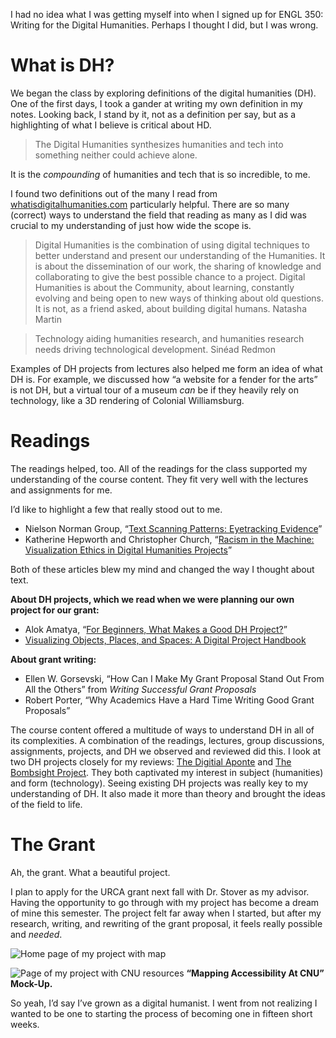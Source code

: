 I had no idea what I was getting myself into when I signed up for ENGL 350: Writing for the Digital Humanities. Perhaps I thought I did, but I was wrong.

# What is DH?
We began the class by exploring definitions of the digital humanities (DH). One of the first days, I took a gander at writing my own definition in my notes. Looking back, I stand by it, not as a definition per say, but as a highlighting of what I believe is critical about HD.

> The Digital Humanities synthesizes humanities and tech into something neither could achieve alone.
 
It is the _compounding_ of humanities and tech that is so incredible, to me.

I found two definitions out of the many I read from [whatisdigitalhumanities.com](https://whatisdigitalhumanities.com/) particularly helpful. There are so many (correct) ways to understand the field that reading as many as I did was crucial to my understanding of just how wide the scope is.

> Digital Humanities is the combination of using digital techniques to better understand and present our understanding of the Humanities. It is about the dissemination of our work, the sharing of knowledge and collaborating to give the best possible chance to a project. Digital Humanities is about the Community, about learning, constantly evolving and being open to new ways of thinking about old questions. It is not, as a friend asked, about building digital humans. Natasha Martin
 
> Technology aiding humanities research, and humanities research needs driving technological development. Sinéad Redmon
 
Examples of DH projects from lectures also helped me form an idea of what DH is. For example, we discussed how “a website for a fender for the arts” is not DH, but a virtual tour of a museum _can_ be if they heavily rely on technology, like a 3D rendering of Colonial Williamsburg.

# Readings
The readings helped, too. All of the readings for the class supported my understanding of the course content. They fit very well with the lectures and assignments for me. 

I’d like to highlight a few that really stood out to me.

* Nielson Norman Group, “[Text Scanning Patterns: Eyetracking Evidence](https://www.nngroup.com/articles/text-scanning-patterns-eyetracking/)”
* Katherine Hepworth and Christopher Church, “[Racism in the Machine: Visualization Ethics in Digital Humanities Projects](http://www.digitalhumanities.org/dhq/vol/12/4/000408/000408.html)”

Both of these articles blew my mind and changed the way I thought about text.

**About DH projects, which we read when we were planning our own project for our grant:**
* Alok Amatya, “[For Beginners, What Makes a Good DH Project?](https://www.hastac.org/blogs/alok/2017/09/22/beginners-what-makes-good-dh-project)”
* [Visualizing Objects, Places, and Spaces: A Digital Project Handbook](https://handbook.pubpub.org/tools)

**About grant writing:**
* Ellen W. Gorsevski, “How Can I Make My Grant Proposal Stand Out From All the Others” from _Writing Successful Grant Proposals_
* Robert Porter, “Why Academics Have a Hard Time Writing Good Grant Proposals”

The course content offered a multitude of ways to understand DH in all of its complexities. A combination of the readings, lectures, group discussions, assignments, projects, and DH we observed and reviewed did this. I look at two DH projects closely for my reviews: [The Digitial Aponte](LINK) and [The Bombsight Project](LINK). They both captivated my interest in subject (humanities) and form (technology). Seeing existing DH projects was really key to my understanding of DH. It also made it more than theory and brought the ideas of the field to life.

# The Grant
Ah, the grant. What a beautiful project.

I plan to apply for the URCA grant next fall with Dr. Stover as my advisor. Having the opportunity to go through with my project has become a dream of mine this semester. The project felt far away when I started, but after my research, writing, and rewriting of the grant proposal, it feels really possible and _needed_.

![Home page of my project with map](https://dsm04pap002files.storage.live.com/y4mJp2lYmyLrF1r8A2tnMzwk503XDjWE6jnEsX7xOKKDiESB-App5BK4atyop9NTz4_PEz7fU-iADxGavu7fkvsjxaWCfHc0Mx4JRzcpgJWVrTZuiH7R41KgeD9uHIFzdH2GFE1Io-AhfAonHv8NAAovaBL3JfhTOcv9VnnNAbgPBM1SVAbnutD2FP7uwS-M7In?width=1793&height=966&cropmode=none)

![Page of my project with CNU resources](https://dsm04pap002files.storage.live.com/y4mWw4lLcigKE4iV8haZeT4YQOtxxwMhNwctLf98ynZl_Ape6JjTes1KU36roH9DqnChO0IS41t-Ygxj-xetTl2xgUzLmA5_PsuSftDshciatgOaP_qM7W1mjS0OEcE2cWotEwM8N30vFfOUxk9-dHoMezaGgP_wRbSOwOgA5t-uchS6TCuzbD4vAC2I0sxDMW2?width=1793&height=1002&cropmode=none)
**“Mapping Accessibility At CNU” Mock-Up.**

So yeah, I’d say I’ve grown as a digital humanist. I went from not realizing I wanted to be one to starting the process of becoming one in fifteen short weeks.
